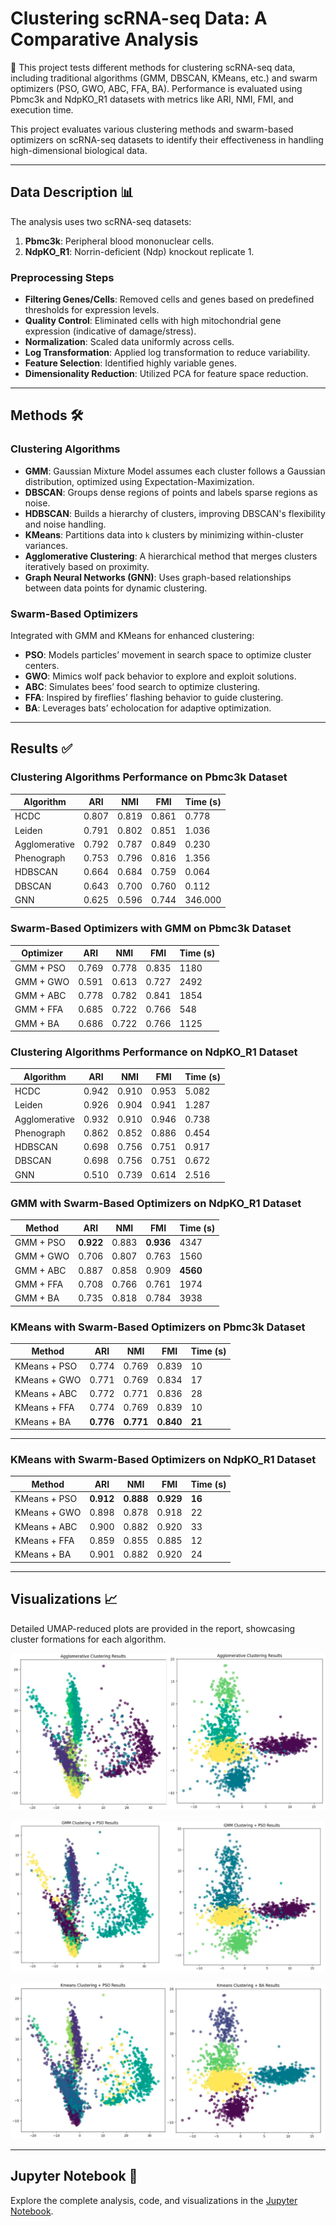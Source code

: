 # Clustering scRNA-seq Data: A Comparative Analysis

🧬 This project tests different methods for clustering scRNA-seq data, including traditional algorithms (GMM, DBSCAN, KMeans, etc.) and swarm optimizers (PSO, GWO, ABC, FFA, BA). Performance is evaluated using Pbmc3k and NdpKO_R1 datasets with metrics like ARI, NMI, FMI, and execution time.

This project evaluates various clustering methods and swarm-based optimizers on scRNA-seq datasets to identify their effectiveness in handling high-dimensional biological data.

---

## Data Description 📊

The analysis uses two scRNA-seq datasets:
1. **Pbmc3k**: Peripheral blood mononuclear cells.
2. **NdpKO_R1**: Norrin-deficient (Ndp) knockout replicate 1.

### Preprocessing Steps
- **Filtering Genes/Cells**: Removed cells and genes based on predefined thresholds for expression levels.
- **Quality Control**: Eliminated cells with high mitochondrial gene expression (indicative of damage/stress).
- **Normalization**: Scaled data uniformly across cells.
- **Log Transformation**: Applied log transformation to reduce variability.
- **Feature Selection**: Identified highly variable genes.
- **Dimensionality Reduction**: Utilized PCA for feature space reduction.

---

## Methods 🛠️

### Clustering Algorithms
- **GMM**: Gaussian Mixture Model assumes each cluster follows a Gaussian distribution, optimized using Expectation-Maximization.
- **DBSCAN**: Groups dense regions of points and labels sparse regions as noise.
- **HDBSCAN**: Builds a hierarchy of clusters, improving DBSCAN's flexibility and noise handling.
- **KMeans**: Partitions data into `k` clusters by minimizing within-cluster variances.
- **Agglomerative Clustering**: A hierarchical method that merges clusters iteratively based on proximity.
- **Graph Neural Networks (GNN)**: Uses graph-based relationships between data points for dynamic clustering.

### Swarm-Based Optimizers
Integrated with GMM and KMeans for enhanced clustering:
- **PSO**: Models particles’ movement in search space to optimize cluster centers.
- **GWO**: Mimics wolf pack behavior to explore and exploit solutions.
- **ABC**: Simulates bees’ food search to optimize clustering.
- **FFA**: Inspired by fireflies’ flashing behavior to guide clustering.
- **BA**: Leverages bats’ echolocation for adaptive optimization.

---

## Results ✅

### Clustering Algorithms Performance on Pbmc3k Dataset
| Algorithm       | ARI   | NMI   | FMI   | Time (s) |
|------------------|-------|-------|-------|----------|
| HCDC            | 0.807 | 0.819 | 0.861 | 0.778    |
| Leiden          | 0.791 | 0.802 | 0.851 | 1.036    |
| Agglomerative   | 0.792 | 0.787 | 0.849 | 0.230    |
| Phenograph      | 0.753 | 0.796 | 0.816 | 1.356    |
| HDBSCAN         | 0.664 | 0.684 | 0.759 | 0.064    |
| DBSCAN          | 0.643 | 0.700 | 0.760 | 0.112    |
| GNN             | 0.625 | 0.596 | 0.744 | 346.000  |

### Swarm-Based Optimizers with GMM on Pbmc3k Dataset
| Optimizer        | ARI   | NMI   | FMI   | Time (s) |
|------------------|-------|-------|-------|----------|
| GMM + PSO       | 0.769 | 0.778 | 0.835 | 1180     |
| GMM + GWO       | 0.591 | 0.613 | 0.727 | 2492     |
| GMM + ABC       | 0.778 | 0.782 | 0.841 | 1854     |
| GMM + FFA       | 0.685 | 0.722 | 0.766 | 548      |
| GMM + BA        | 0.686 | 0.722 | 0.766 | 1125     |

### Clustering Algorithms Performance on NdpKO_R1 Dataset
| Algorithm       | ARI   | NMI   | FMI   | Time (s) |
|------------------|-------|-------|-------|----------|
| HCDC            | 0.942 | 0.910 | 0.953 | 5.082    |
| Leiden          | 0.926 | 0.904 | 0.941 | 1.287    |
| Agglomerative   | 0.932 | 0.910 | 0.946 | 0.738    |
| Phenograph      | 0.862 | 0.852 | 0.886 | 0.454    |
| HDBSCAN         | 0.698 | 0.756 | 0.751 | 0.917    |
| DBSCAN          | 0.698 | 0.756 | 0.751 | 0.672    |
| GNN             | 0.510 | 0.739 | 0.614 | 2.516    |

### GMM with Swarm-Based Optimizers on NdpKO_R1 Dataset

| Method         | ARI     | NMI     | FMI     | Time (s) |
|----------------|---------|---------|---------|----------|
| GMM + PSO      | **0.922** | 0.883   | **0.936** | 4347     |
| GMM + GWO      | 0.706   | 0.807   | 0.763   | 1560     |
| GMM + ABC      | 0.887   | 0.858   | 0.909   | **4560** |
| GMM + FFA      | 0.708   | 0.766   | 0.761   | 1974     |
| GMM + BA       | 0.735   | 0.818   | 0.784   | 3938     |

### KMeans with Swarm-Based Optimizers on Pbmc3k Dataset

| Method         | ARI   | NMI   | FMI   | Time (s) |
|----------------|-------|-------|-------|----------|
| KMeans + PSO   | 0.774 | 0.769 | 0.839 | 10       |
| KMeans + GWO   | 0.771 | 0.769 | 0.834 | 17       |
| KMeans + ABC   | 0.772 | 0.771 | 0.836 | 28       |
| KMeans + FFA   | 0.774 | 0.769 | 0.839 | 10       |
| KMeans + BA    | **0.776** | **0.771** | **0.840** | **21**   |

---

### KMeans with Swarm-Based Optimizers on NdpKO_R1 Dataset

| Method         | ARI     | NMI     | FMI     | Time (s) |
|----------------|---------|---------|---------|----------|
| KMeans + PSO   | **0.912** | **0.888** | **0.929** | **16**   |
| KMeans + GWO   | 0.898   | 0.878   | 0.918   | 22       |
| KMeans + ABC   | 0.900   | 0.882   | 0.920   | 33       |
| KMeans + FFA   | 0.859   | 0.855   | 0.885   | 12       |
| KMeans + BA    | 0.901   | 0.882   | 0.920   | 24       |

---

## Visualizations 📈
Detailed UMAP-reduced plots are provided in the report, showcasing cluster formations for each algorithm.

![Agglomorative](imgs/aggl.png)

![GMM_Swarm](imgs/gmm_and_swarm.png)

![Kmeans_Swarm](imgs/kmeans_and_swarm.png)


---

## Jupyter Notebook 📓

Explore the complete analysis, code, and visualizations in the [Jupyter Notebook]([#](https://drive.google.com/file/d/1ixDN295fTTD6Q0DPBjE_xmEz4fxgYlZF/view?usp=sharing)). 
